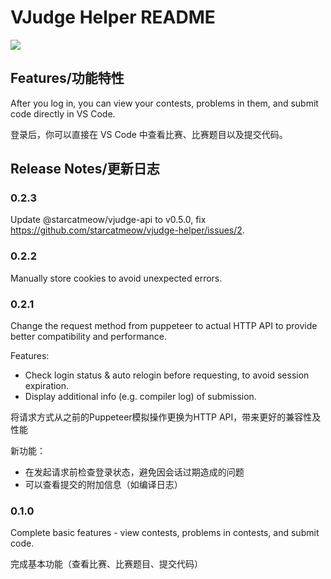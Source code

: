 # VJudge Helper README

![](https://catmeowimg.oss-cn-chengdu.aliyuncs.com/img/20210405000345.png)

## Features/功能特性

After you log in, you can view your contests, problems in them, and submit code directly in VS Code.

登录后，你可以直接在 VS Code 中查看比赛、比赛题目以及提交代码。

## Release Notes/更新日志

### 0.2.3

Update @starcatmeow/vjudge-api to v0.5.0, fix https://github.com/starcatmeow/vjudge-helper/issues/2.

### 0.2.2

Manually store cookies to avoid unexpected errors.

### 0.2.1

Change the request method from puppeteer to actual HTTP API to provide better compatibility and performance.

Features:
- Check login status & auto relogin before requesting, to avoid session expiration.
- Display additional info (e.g. compiler log) of submission.

将请求方式从之前的Puppeteer模拟操作更换为HTTP API，带来更好的兼容性及性能

新功能：
- 在发起请求前检查登录状态，避免因会话过期造成的问题
- 可以查看提交的附加信息（如编译日志）

### 0.1.0

Complete basic features - view contests, problems in contests, and submit code.

完成基本功能（查看比赛、比赛题目、提交代码）
